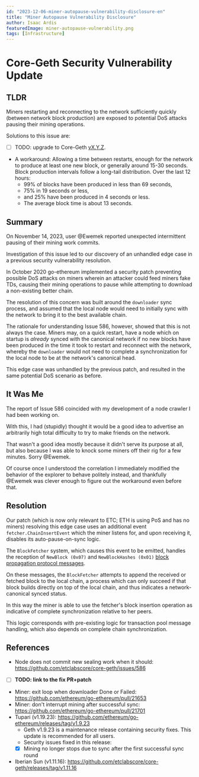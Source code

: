 ```yaml
---
id: "2023-12-06-miner-autopause-vulnerability-disclosure-en"
title: "Miner Autopause Vulnerability Disclosure"
author: Isaac Ardis
featuredImage: miner-autopause-vulnerability.png
tags: [Infrastructure]
---
```


# Core-Geth Security Vulnerability Update

## TLDR

Miners restarting and reconnecting to the network sufficiently quickly (between network block production) are exposed to potential DoS attacks pausing their mining operations.

Solutions to this issue are:

- [ ] TODO: upgrade to Core-Geth [vX.Y.Z](https://TODO).

- A workaround: Allowing a time between restarts, enough for the network to produce at least one new block, or generally around 15-30 seconds. Block production intervals follow a long-tail distribution. Over the last 12 hours:
  + 99% of blocks have been produced in less than 69 seconds,
  + 75% in 19 seconds or less,
  + and 25% have been produced in 4 seconds or less.
  + The average block time is about 13 seconds.

## Summary 

On November 14, 2023, user @Ewemek reported unexpected intermittent pausing of their mining work commits.

Investigation of this issue led to our discovery of an unhandled edge case in a previous security vulnerability resolution.

In October 2020 go-ethereum implemented a security patch preventing possible DoS attacks on miners wherein an attacker could feed miners fake TDs, causing their mining operations to pause while attempting to download a non-existing better chain. 

The resolution of this concern was built around the `downloader` sync process, and assumed that the local node would need to initially sync with the network to bring it to the best available chain.

The rationale for understanding Issue 586, however, showed that this is not always the case. Miners may, on a quick restart, have a node which on startup is _already_ synced with the canonical network if no new blocks have been produced in the time it took to restart and reconnect with the network, whereby the `downloader` would not need to 
complete a synchronization for the local node to be at the network's canonical head. 

This edge case was unhandled by the previous patch, and resulted in the same potential DoS scenario as before.

## It Was Me

The report of Issue 586 coincided with my development of a node crawler I had been working on.

With this, I had (stupidly) thought it would be a good idea to advertise an arbitrarily high total difficulty to try to make friends on the network.

That wasn't a good idea mostly because it didn't serve its purpose at all, but also because I was able to knock some miners off their rig for a few minutes. Sorry @Ewemek. 

Of course once I understood the correlation I immediately modified the behavior of the explorer to behave politely instead, and thankfully @Ewemek was clever enough to figure out the workaround even before that.

## Resolution

Our patch (which is now only relevant to ETC; ETH is using PoS and has no miners) resolving this edge case uses an additional event `fetcher.ChainInsertEvent` which the miner listens for, and upon receiving it, disables its auto-pause-on-sync logic.

The `BlockFetcher` system, which causes this event to be emitted, handles the reception of `NewBlock (0x07)` and `NewBlockHashes (0x01)` [block propagation protocol messages](https://github.com/ethereum/devp2p/blob/master/caps/eth.md#block-propagation). 

On these messages, the `BlockFetcher` attempts to append the received or fetched block to the local chain, a process which can only succeed if that block builds directly on top of the local chain, and thus indicates a network-canonical synced status.

In this way the miner is able to use the fetcher's block insertion operation as indicative of complete synchronization relative to her peers.

This logic corresponds with pre-existing logic for transaction pool message handling, which also depends on complete chain synchronization.

## References

- Node does not commit new sealing work when it should: https://github.com/etclabscore/core-geth/issues/586
- [ ] __TODO: link to the fix PR+patch__
- Miner: exit loop when downloader Done or Failed: https://github.com/ethereum/go-ethereum/pull/21653
- Miner: don't interrupt mining after successful sync: https://github.com/ethereum/go-ethereum/pull/21701
- Tupari (v1.19.23): https://github.com/ethereum/go-ethereum/releases/tag/v1.9.23
  + Geth v1.9.23 is a maintenance release containing security fixes. This update is recommended for all users.
  + Security issues fixed in this release:
  + [x] Mining no longer stops due to sync after the first successful sync round
- Iberian Sun (v1.11.16): https://github.com/etclabscore/core-geth/releases/tag/v1.11.16

